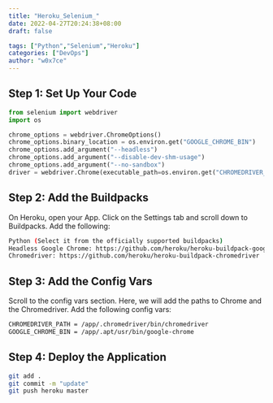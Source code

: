 ```yaml
---
title: "Heroku_Selenium_"
date: 2022-04-27T20:24:38+08:00
draft: false

tags: ["Python","Selenium","Heroku"]
categories: ["DevOps"]
author: "w0x7ce"
--- 
```


## Step 1: Set Up Your Code

```Python
from selenium import webdriver
import os

chrome_options = webdriver.ChromeOptions()
chrome_options.binary_location = os.environ.get("GOOGLE_CHROME_BIN")
chrome_options.add_argument("--headless")
chrome_options.add_argument("--disable-dev-shm-usage")
chrome_options.add_argument("--no-sandbox")
driver = webdriver.Chrome(executable_path=os.environ.get("CHROMEDRIVER_PATH"), chrome_options=chrome_options)
```

## Step 2: Add the Buildpacks

On Heroku, open your App. Click on the Settings tab and scroll down to Buildpacks. Add the following:

```bash
Python (Select it from the officially supported buildpacks)
Headless Google Chrome: https://github.com/heroku/heroku-buildpack-google-chrome
Chromedriver: https://github.com/heroku/heroku-buildpack-chromedriver
```

## Step 3: Add the Config Vars

Scroll to the config vars section. Here, we will add the paths to Chrome and the Chromedriver. Add the following config vars:

```bash
CHROMEDRIVER_PATH = /app/.chromedriver/bin/chromedriver
GOOGLE_CHROME_BIN = /app/.apt/usr/bin/google-chrome
```

## Step 4: Deploy the Application

```bash
git add .
git commit -m "update"
git push heroku master
```

